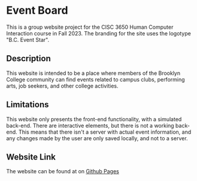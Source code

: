 # Event Board

This is a group website project for the CISC 3650 Human Computer Interaction course in Fall 2023. The branding for the site uses the logotype "B.C. Event Star".

## Description

This website is intended to be a place where members of the Brooklyn College community can find events related to campus clubs, performing arts, job seekers, and other college activities. 

## Limitations

This website only presents the front-end functionality, with a simulated back-end. There are interactive elements, but there is not a working back-end. This means that there isn't a server with actual event information, and any changes made by the user are only saved locally, and not to a server.

## Website Link

The website can be found at on [Github Pages](https://kaplos.github.io/Eventboard/)



